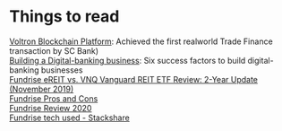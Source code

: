# Things to read #

[Voltron Blockchain Platform](https://101blockchains.com/contour-blockchain/): Achieved the first realworld Trade Finance transaction by SC Bank)   
[Building a Digital-banking business](https://www.mckinsey.com/industries/financial-services/our-insights/building-a-digital-banking-business): Six success factors to build digital-banking businesses   
[Fundrise eREIT vs. VNQ Vanguard REIT ETF Review: 2-Year Update (November 2019)](https://www.mymoneyblog.com/fundrise-starter-portfolio-vs-reit-etf-review.html)   
[Fundrise Pros and Cons](https://www.nerdwallet.com/reviews/investing/brokers/fundrise)    
[Fundrise Review 2020](https://investorjunkie.com/reviews/fundrise/)   
[Fundrise tech used - Stackshare](https://stackshare.io/companies/fundrise)

